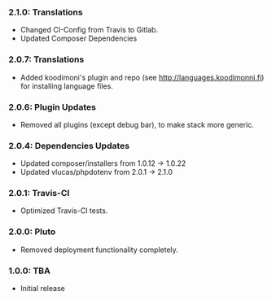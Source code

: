 ### 2.1.0: Translations
* Changed CI-Config from Travis to Gitlab.
* Updated Composer Dependencies

### 2.0.7: Translations
* Added koodimoni's plugin and repo (see http://languages.koodimonni.fi) for installing language files.

### 2.0.6: Plugin Updates
* Removed all plugins (except debug bar), to make stack more generic.

### 2.0.4: Dependencies Updates
* Updated composer/installers from 1.0.12 -> 1.0.22
* Updated vlucas/phpdotenv from 2.0.1 -> 2.1.0

### 2.0.1: Travis-CI
* Optimized Travis-CI tests.

### 2.0.0: Pluto
* Removed deployment functionality completely.

### 1.0.0: TBA

* Initial release
